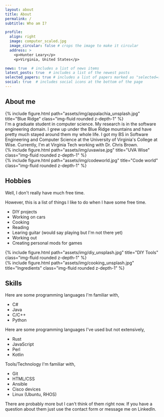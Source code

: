 ```yaml
---
layout: about
title: About
permalink: /
subtitle: Who am I?

profile:
  align: right
  image: computer_scaled.jpg
  image_circular: false # crops the image to make it circular
  address: >
    <p>Hunter Leary</p>
    <p>Virginia, United States</p>

news: true  # includes a list of news items
latest_posts: true  # includes a list of the newest posts
selected_papers: true # includes a list of papers marked as "selected={true}"
social: true  # includes social icons at the bottom of the page
---
```


## About me

<div class="row">
    <div class="col-sm-4 mt-3 mt-md-0">
        {% include figure.html path="assets/img/appalachia_unsplash.jpg" title="Blue Ridge" class="img-fluid rounded z-depth-1" %}
    </div>
    <div class="col-sm-4 mt-3 mt-md-0">
      I'm a graduate student in computer science. My research is in the software engineering domain.
      I grew up under the Blue Ridge mountains and have pretty much stayed around them my whole life.
      I got my BS in Software Engineering and Computer Science at the University of Virginia's College at Wise.
      Currently, I'm at Virginia Tech working with Dr. Chris Brown.
    </div>
</div>

<div class="row">
    <div class="col-sm mt-3 mt-md-0">
        {% include figure.html path="assets/img/uvawise.jpg" title="UVA Wise" class="img-fluid rounded z-depth-1" %}
    </div>
    <div class="col-sm mt-3 mt-md-0">
        {% include figure.html path="assets/img/codeworld.jpg" title="Code world" class="img-fluid rounded z-depth-1" %}
    </div>
</div>

## Hobbies

Well, I don't really have much free time.

However, this is a list of things I like to do when I have some free time.

* DIY projects
* Working on cars
* Cooking
* Reading
* Learing guitar (would say playing but I'm not there yet)
* Working out
* Creating personal mods for games

<div class="row">
    <div class="col-sm-4 mt-3 mt-md-0">
        {% include figure.html path="assets/img/diy_unsplash.jpg" title="DIY Tools" class="img-fluid rounded z-depth-1" %}
    </div>
        <div class="col-sm-4 mt-3 mt-md-0">
        {% include figure.html path="assets/img/cooking_unsplash.jpg" title="Ingredients" class="img-fluid rounded z-depth-1" %}
    </div>
</div>

## Skills

Here are some programming languages I'm familiar with,

* C#
* Java
* C/C++
* Python

Here are some programming languages I've used but not extensively,

* Rust
* JavaScript
* Perl
* Kotlin

Tools/Technology I'm familiar with,

* Git
* HTML/CSS
* Ansible
* Cisco devices
* Linux (Ubuntu, RHOS)

There are probably more but I can't think of them right now. If you have a question about them just use the contact form or message me on LinkedIn.
